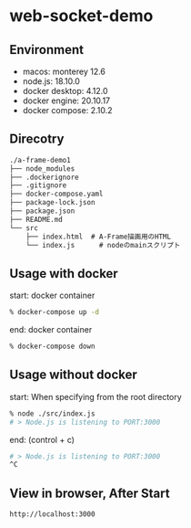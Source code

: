 # web-socket-demo

## Environment

- macos: monterey 12.6
- node.js: 18.10.0
- docker desktop: 4.12.0
- docker engine: 20.10.17
- docker compose: 2.10.2

## Direcotry

```txt
./a-frame-demo1
├── node_modules
├── .dockerignore
├── .gitignore
├── docker-compose.yaml
├── package-lock.json
├── package.json
├── README.md
└── src
    ├── index.html  # A-Frame描画用のHTML
    └── index.js      # nodeのmainスクリプト
```

## Usage with docker

start: docker container

```bash
% docker-compose up -d
```

end: docker container

```bash
% docker-compose down
```

## Usage without docker

start: When specifying from the root directory

```bash
% node ./src/index.js 
# > Node.js is listening to PORT:3000
```

end: (control + c)

```bash
# > Node.js is listening to PORT:3000
^C
```

## View in browser, After Start

```blowser
http://localhost:3000
```

